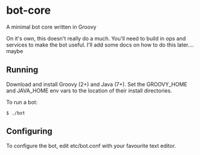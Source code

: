 bot-core
========

A minimal bot core written in Groovy

On it's own, this doesn't really do a much. You'll need to build in ops
and services to make the bot useful. I'll add some docs on how to do this
later.... maybe

Running
-------

Download and install Groovy (2+) and Java (7+). Set the GROOVY_HOME and
JAVA_HOME env vars to the location of their install directories.

To run a bot:

`$ ./bot`

Configuring
-----------
To configure the bot, edit etc/bot.conf with your favourite text editor.
